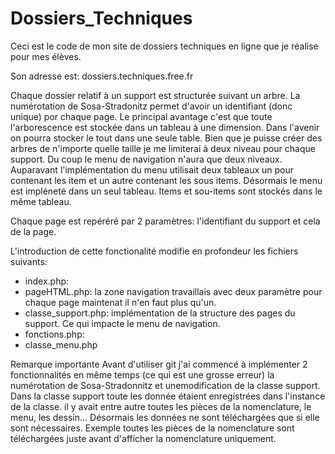 # Dossiers_Techniques

Ceci est le code de mon site de dossiers techniques en ligne que je réalise pour mes élèves.

Son adresse est: dossiers.techniques.free.fr

Chaque dossier relatif à un support est structurée suivant un arbre. La numérotation de Sosa-Stradonitz permet d'avoir un identifiant (donc unique) por chaque page. Le principal avantage c'est que toute l'arborescence est stockée dans un tableau à une dimension. Dans l'avenir on pourra stocker le tout dans une seule table. Bien que je puisse créer des arbres de n'importe quelle taille je me limiterai à deux niveau pour chaque support. Du coup le menu de navigation n'aura que deux niveaux. Auparavant l'implémentation du menu utilisait deux tableaux un pour contenant les item et un autre contenant les sous items. Désormais le menu est impléneté dans un seul tableau. Items et sou-items sont stockés dans le même tableau.

Chaque page est repéréré par 2 paramètres: l'identifiant du support et cela de la page.

L'introduction de cette fonctionalité modifie en profondeur les fichiers suivants:
- index.php:
- pageHTML.php: la zone navigation travaillais avec deux paramètre pour chaque page maintenat il n'en faut plus qu'un.
- classe_support.php: implémentation de la structure des pages du support. Ce qui impacte le menu de navigation.
- fonctions.php:
- classe_menu.php

Remarque importante
Avant d'utiliser git j'ai commencé à implémenter 2 fonctionnalités en même temps (ce qui est une grosse erreur) la numérotation de Sosa-Stradonnitz et unemodification de la classe support. Dans la classe support toute les donnée étaient enregistrées dans l'instance de la classe. il y avait entre autre toutes les pièces de la nomenclature, le menu, les dessin... Désormais les données ne sont téléchargées que si elle sont nécessaires. Exemple toutes les pièces de la nomenclature sont téléchargées juste avant d'afficher la nomenclature uniquement.
